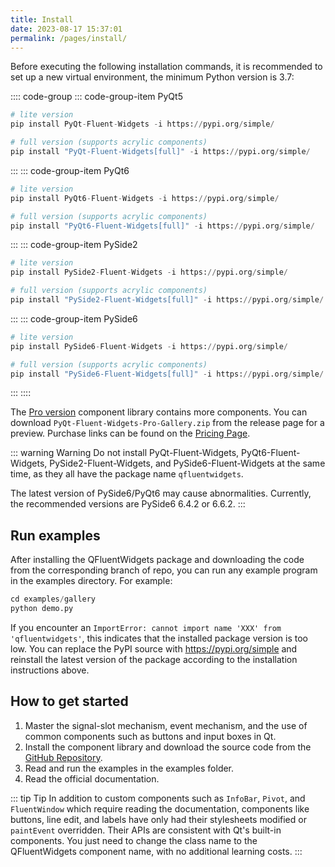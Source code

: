 ```yaml
---
title: Install
date: 2023-08-17 15:37:01
permalink: /pages/install/
---
```


Before executing the following installation commands, it is recommended to set up a new virtual environment, the minimum Python version is 3.7:

:::: code-group
::: code-group-item PyQt5
```python
# lite version
pip install PyQt-Fluent-Widgets -i https://pypi.org/simple/

# full version (supports acrylic components)
pip install "PyQt-Fluent-Widgets[full]" -i https://pypi.org/simple/
```
:::
::: code-group-item PyQt6
```python
# lite version
pip install PyQt6-Fluent-Widgets -i https://pypi.org/simple/

# full version (supports acrylic components)
pip install "PyQt6-Fluent-Widgets[full]" -i https://pypi.org/simple/
```
:::
::: code-group-item PySide2
```python
# lite version
pip install PySide2-Fluent-Widgets -i https://pypi.org/simple/

# full version (supports acrylic components)
pip install "PySide2-Fluent-Widgets[full]" -i https://pypi.org/simple/
```
:::
::: code-group-item PySide6
```python
# lite version
pip install PySide6-Fluent-Widgets -i https://pypi.org/simple/

# full version (supports acrylic components)
pip install "PySide6-Fluent-Widgets[full]" -i https://pypi.org/simple/
```
:::
::::

The [Pro version](/en/pages/pro) component library contains more components. You can download `PyQt-Fluent-Widgets-Pro-Gallery.zip` from the release page for a preview. Purchase links can be found on the [Pricing Page](/en/price/).

::: warning Warning
Do not install PyQt-Fluent-Widgets, PyQt6-Fluent-Widgets, PySide2-Fluent-Widgets, and PySide6-Fluent-Widgets at the same time, as they all have the package name `qfluentwidgets`.

The latest version of PySide6/PyQt6 may cause abnormalities. Currently, the recommended versions are PySide6 6.4.2 or 6.6.2.
:::

## Run examples
After installing the QFluentWidgets package and downloading the code from the corresponding branch of repo, you can run any example program in the examples directory. For example:
```python
cd examples/gallery
python demo.py
```

If you encounter an `ImportError: cannot import name 'XXX' from 'qfluentwidgets'`, this indicates that the installed package version is too low. You can replace the PyPI source with https://pypi.org/simple and reinstall the latest version of the package according to the installation instructions above.

## How to get started

1. Master the signal-slot mechanism, event mechanism, and the use of common components such as buttons and input boxes in Qt.
2. Install the component library and download the source code from the [GitHub Repository](https://github.com/zhiyiYo/QFluentWidgets).
3. Read and run the examples in the examples folder.
4. Read the official documentation.

::: tip Tip
In addition to custom components such as `InfoBar`, `Pivot`, and `FluentWindow` which require reading the documentation, components like buttons, line edit, and labels have only had their stylesheets modified or `paintEvent` overridden. Their APIs are consistent with Qt's built-in components. You just need to change the class name to the QFluentWidgets component name, with no additional learning costs.
:::